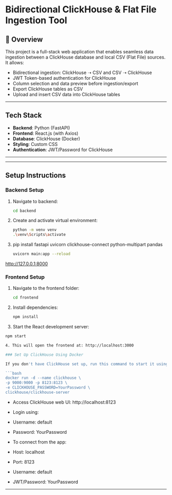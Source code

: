 # Bidirectional ClickHouse & Flat File Ingestion Tool

## 📌 Overview

This project is a full-stack web application that enables seamless data ingestion between a ClickHouse database and local CSV (Flat File) sources. It allows:

-  Bidirectional ingestion: ClickHouse ➝ CSV and CSV ➝ ClickHouse
-  JWT Token-based authentication for ClickHouse
-  Column selection and data preview before ingestion/export
-  Export ClickHouse tables as CSV
-  Upload and insert CSV data into ClickHouse tables

---

##  Tech Stack

- **Backend**: Python (FastAPI)
- **Frontend**: React.js (with Axios)
- **Database**: ClickHouse (Docker)
- **Styling**: Custom CSS
- **Authentication**: JWT/Password for ClickHouse

---

---

##  Setup Instructions

###  Backend Setup

1. Navigate to backend:
   ```bash
   cd backend

2. Create and activate virtual environment:
   ```bash
   python -m venv venv
   .\venv\Scripts\activate

3. pip install fastapi uvicorn clickhouse-connect python-multipart pandas
   ```bash
   uvicorn main:app --reload

 http://127.0.0.1:8000


 ###  Frontend Setup  

1. Navigate to the frontend folder:
   ```bash
   cd frontend

2. Install dependencies:
   ```bash
   npm install

3. Start the React development server:
  ```bash
  npm start

4. This will open the frontend at: http://localhost:3000

 ### Set Up ClickHouse Using Docker

 If you don't have ClickHouse set up, run this command to start it using Docker:
 
 ```bash
 docker run -d --name clickhouse \
 -p 9000:9000 -p 8123:8123 \
 -e CLICKHOUSE_PASSWORD=YourPassword \
 clickhouse/clickhouse-server
 ```

- Access ClickHouse web UI: http://localhost:8123

- Login using:

- Username: default

- Password: YourPassword

- To connect from the app:

- Host: localhost

- Port: 8123

- Username: default

- JWT/Password: YourPassword

---









